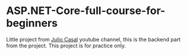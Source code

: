 # ASP.NET-Core-full-course-for-beginners
Little project from [Julio Casal](https://www.youtube.com/watch?v=AhAxLiGC7Pc&ab_channel=JulioCasal) youtube channel, this is the backend part from the project. This project is for practice only.
